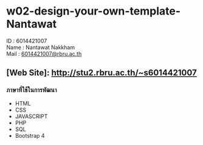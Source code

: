 # w02-design-your-own-template-Nantawat
ID : 6014421007 <br>
Name : Nantawat Nakkham <br>
Mail : 6014421007@rbru.ac.th <br>
## [Web Site]: http://stu2.rbru.ac.th/~s6014421007

### ภาษาที่ใช้ในการพัฒนา
- HTML
- CSS
- JAVASCRIPT
- PHP
- SQL
- Bootstrap 4
 
